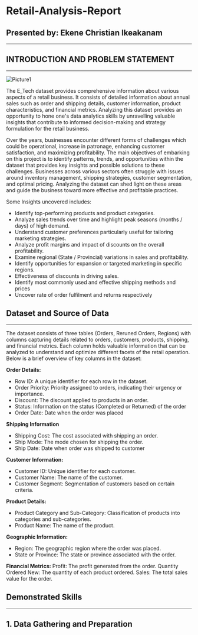 # Retail-Analysis-Report
## Presented by: Ekene Christian Ikeakanam
___
## INTRODUCTION AND PROBLEM STATEMENT
___

![Picture1](https://github.com/eikeakanam/Retail-Analysis-Report/assets/75729930/5f4da8d5-2ad5-4d51-bcdb-f5e3d8792d41)

The E_Tech dataset provides comprehensive information about various aspects of a retail business. It consists of detailed information about annual sales such as order and shipping details, customer information, product characteristics, and financial metrics. Analyzing this dataset provides an opportunity to hone one's data analytics skills by unravelling valuable insights that contribute to informed decision-making and strategy formulation for the retail business.

Over the years, businesses encounter different forms of challenges which could be operational, increase in patronage, enhancing customer satisfaction, and maximizing profitability. The main objectives of embarking on this project is to identify patterns, trends, and opportunities within the dataset that provides key insights and possible solutions to these challenges. 
Businesses across various sectors often struggle with issues around inventory management, shipping strategies, customer segmentation, and optimal pricing. Analyzing the dataset can shed light on these areas and guide the business toward more effective and profitable practices.

Some Insights uncovered includes:
- Identify top-performing products and product categories.
- Analyze sales trends over time and highlight peak seasons (months / days) of high demand.
- Understand customer preferences particularly useful for tailoring marketing strategies.
- Analyze profit margins and impact of discounts on the overall profitability.
- Examine regional (State / Provincial) variations in sales and profitability.
- Identify opportunities for expansion or targeted marketing in specific regions.
- Effectiveness of discounts in driving sales.
- Identify most commonly used and effective shipping methods and prices
- Uncover rate of order fulfilment and returns respectively

## Dataset and Source of Data
___
The dataset consists of three tables (Orders, Reruned Orders, Regions) with columns capturing details related to orders, customers, products, shipping, and financial metrics. Each column holds valuable information that can be analyzed to understand and optimize different facets of the retail operation.
Below is a brief overview of key columns in the dataset:

**Order Details:**
- Row ID: A unique identifier for each row in the dataset.
- Order Priority: Priority assigned to orders, indicating their urgency or importance.
- Discount: The discount applied to products in an order.
- Status: Information on the status (Completed or Returned) of the order
- Order Date:  Date when the order was placed

**Shipping Information**
- Shipping Cost: The cost associated with shipping an order.
- Ship Mode: The mode chosen for shipping the order.
 - Ship Date: Date when order was shipped to customer

**Customer Information:**
- Customer ID: Unique identifier for each customer.
- Customer Name: The name of the customer.
- Customer Segment: Segmentation of customers based on certain criteria.

**Product Details:**
- Product Category and Sub-Category: Classification of products into categories and sub-categories.
- Product Name: The name of the product.

**Geographic Information:**
- Region: The geographic region where the order was placed.
- State or Province: The state or province associated with the order.

**Financial Metrics:**
Profit: The profit generated from the order.
Quantity Ordered New: The quantity of each product ordered.
Sales: The total sales value for the order.

## Demonstrated Skills
___

## 1. Data Gathering and Preparation
